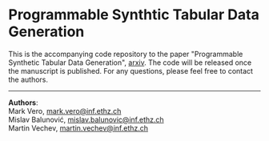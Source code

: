 # Programmable Synthtic Tabular Data Generation

This is the accompanying code repository to the paper "Programmable Synthetic Tabular Data Generation", [arxiv](https://arxiv.org/). The code will be released once the manuscript is published. For any questions, please feel free to contact the authors.

------
**Authors**:<br>
Mark Vero, mark.vero@inf.ethz.ch<br>
Mislav Balunović, mislav.balunovic@inf.ethz.ch<br>
Martin Vechev, martin.vechev@inf.ethz.ch
